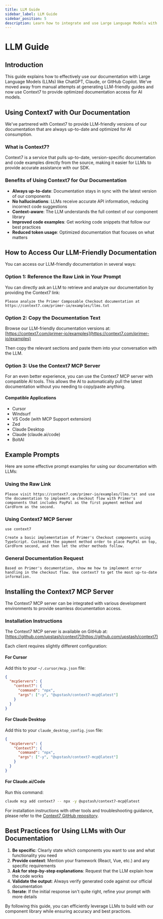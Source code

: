 ```yaml
---
title: LLM Guide
sidebar_label: LLM Guide
sidebar_position: 5
description: Learn how to integrate and use Large Language Models with Primer Composable Checkout
---
```


# LLM Guide

## Introduction

This guide explains how to effectively use our documentation with Large Language Models (LLMs) like ChatGPT, Claude, or GitHub Copilot. We've moved away from manual attempts at generating LLM-friendly guides and now use Context7 to provide optimized documentation access for AI models.

## Using Context7 with Our Documentation

We've partnered with Context7 to provide LLM-friendly versions of our documentation that are always up-to-date and optimized for AI consumption.

### What is Context7?

Context7 is a service that pulls up-to-date, version-specific documentation and code examples directly from the source, making it easier for LLMs to provide accurate assistance with our SDK.

### Benefits of Using Context7 for Our Documentation

- **Always up-to-date**: Documentation stays in sync with the latest version of our components
- **No hallucinations**: LLMs receive accurate API information, reducing incorrect code suggestions
- **Context-aware**: The LLM understands the full context of our component library
- **Improved code examples**: Get working code snippets that follow our best practices
- **Reduced token usage**: Optimized documentation that focuses on what matters

## How to Access Our LLM-Friendly Documentation

You can access our LLM-friendly documentation in several ways:

### Option 1: Reference the Raw Link in Your Prompt

You can directly ask an LLM to retrieve and analyze our documentation by providing the Context7 link:

```
Please analyze the Primer Composable Checkout documentation at https://context7.com/primer-io/examples/llms.txt
```

### Option 2: Copy the Documentation Text

Browse our LLM-friendly documentation versions at:
[https://context7.com/primer-io/examples](https://context7.com/primer-io/examples)

Then copy the relevant sections and paste them into your conversation with the LLM.

### Option 3: Use the Context7 MCP Server

For an even better experience, you can use the Context7 MCP server with compatible AI tools. This allows the AI to automatically pull the latest documentation without you needing to copy/paste anything.

#### Compatible Applications

- Cursor
- Windsurf
- VS Code (with MCP Support extension)
- Zed
- Claude Desktop
- Claude (claude.ai/code)
- BoltAI

## Example Prompts

Here are some effective prompt examples for using our documentation with LLMs:

### Using the Raw Link

```
Please visit https://context7.com/primer-io/examples/llms.txt and use the documentation to implement a checkout flow with Primer's components that includes PayPal as the first payment method and CardForm as the second.
```

### Using Context7 MCP Server

```
use context7

Create a basic implementation of Primer's Checkout components using TypeScript. Customize the payment method order to place PayPal on top, CardForm second, and then let the other methods follow.
```

### General Documentation Request

```
Based on Primer's documentation, show me how to implement error handling in the checkout flow. Use context7 to get the most up-to-date information.
```

## Installing the Context7 MCP Server

The Context7 MCP server can be integrated with various development environments to provide seamless documentation access.

### Installation Instructions

The Context7 MCP server is available on GitHub at: [https://github.com/upstash/context7](https://github.com/upstash/context7)

Each client requires slightly different configuration:

#### For Cursor

Add this to your `~/.cursor/mcp.json` file:

```json
{
  "mcpServers": {
    "context7": {
      "command": "npx",
      "args": ["-y", "@upstash/context7-mcp@latest"]
    }
  }
}
```

#### For Claude Desktop

Add this to your `claude_desktop_config.json` file:

```json
{
  "mcpServers": {
    "Context7": {
      "command": "npx",
      "args": ["-y", "@upstash/context7-mcp@latest"]
    }
  }
}
```

#### For Claude.ai/Code

Run this command:

```bash
claude mcp add context7 -- npx -y @upstash/context7-mcp@latest
```

For installation instructions with other tools and troubleshooting guidance, please refer to the [Context7 GitHub repository](https://github.com/upstash/context7).

## Best Practices for Using LLMs with Our Documentation

1. **Be specific**: Clearly state which components you want to use and what functionality you need
2. **Provide context**: Mention your framework (React, Vue, etc.) and any specific requirements
3. **Ask for step-by-step explanations**: Request that the LLM explain how the code works
4. **Validate the output**: Always verify generated code against our official documentation
5. **Iterate**: If the initial response isn't quite right, refine your prompt with more details

By following this guide, you can efficiently leverage LLMs to build with our component library while ensuring accuracy and best practices.
